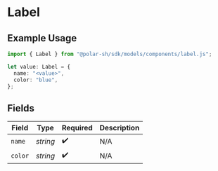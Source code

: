 # Label

## Example Usage

```typescript
import { Label } from "@polar-sh/sdk/models/components/label.js";

let value: Label = {
  name: "<value>",
  color: "blue",
};
```

## Fields

| Field              | Type               | Required           | Description        |
| ------------------ | ------------------ | ------------------ | ------------------ |
| `name`             | *string*           | :heavy_check_mark: | N/A                |
| `color`            | *string*           | :heavy_check_mark: | N/A                |